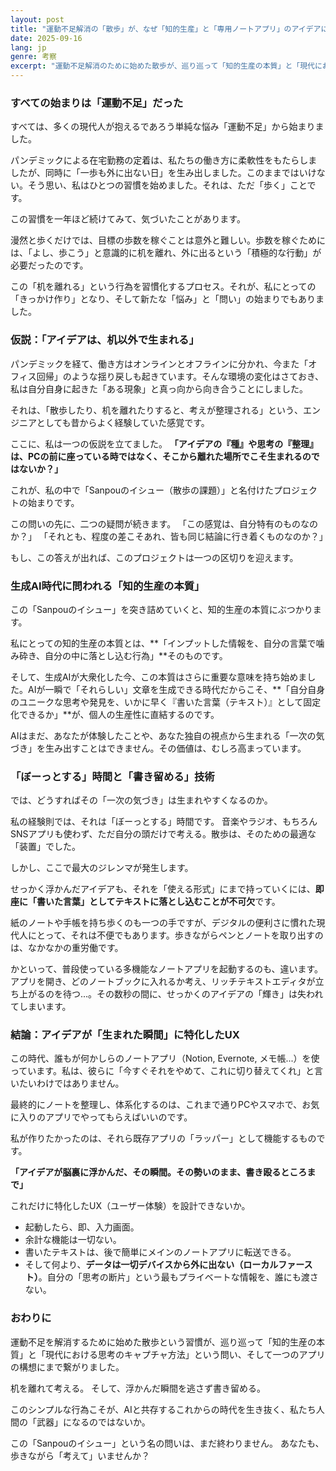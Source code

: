 ```yaml
---
layout: post
title: "運動不足解消の「散歩」が、なぜ「知的生産」と「専用ノートアプリ」のアイデアに行き着いたか"
date: 2025-09-16
lang: jp
genre: 考察
excerpt: "運動不足解消のために始めた散歩が、巡り巡って「知的生産の本質」と「現代における思考のキャプチャ方法」という問い、そして一つのアプリの構想にまで繋がった経緯を綴ります。"
---
```


### すべての始まりは「運動不足」だった

すべては、多くの現代人が抱えるであろう単純な悩み「運動不足」から始まりました。

パンデミックによる在宅勤務の定着は、私たちの働き方に柔軟性をもたらしましたが、同時に「一歩も外に出ない日」を生み出しました。このままではいけない。そう思い、私はひとつの習慣を始めました。それは、ただ「歩く」ことです。

この習慣を一年ほど続けてみて、気づいたことがあります。

漫然と歩くだけでは、目標の歩数を稼ぐことは意外と難しい。歩数を稼ぐためには、「よし、歩こう」と意識的に机を離れ、外に出るという「積極的な行動」が必要だったのです。

この「机を離れる」という行為を習慣化するプロセス。それが、私にとっての「きっかけ作り」となり、そして新たな「悩み」と「問い」の始まりでもありました。

### 仮説：「アイデアは、机以外で生まれる」

パンデミックを経て、働き方はオンラインとオフラインに分かれ、今また「オフィス回帰」のような揺り戻しも起きています。そんな環境の変化はさておき、私は自分自身に起きた「ある現象」と真っ向から向き合うことにしました。

それは、「散歩したり、机を離れたりすると、考えが整理される」という、エンジニアとしても昔からよく経験していた感覚です。

ここに、私は一つの仮説を立てました。
**「アイデアの『種』や思考の『整理』は、PCの前に座っている時ではなく、そこから離れた場所でこそ生まれるのではないか？」**

これが、私の中で「Sanpouのイシュー（散歩の課題）」と名付けたプロジェクトの始まりです。

この問いの先に、二つの疑問が続きます。
「この感覚は、自分特有のものなのか？」
「それとも、程度の差こそあれ、皆も同じ結論に行き着くものなのか？」

もし、この答えが出れば、このプロジェクトは一つの区切りを迎えます。

### 生成AI時代に問われる「知的生産の本質」

この「Sanpouのイシュー」を突き詰めていくと、知的生産の本質にぶつかります。

私にとっての知的生産の本質とは、**「インプットした情報を、自分の言葉で噛み砕き、自分の中に落とし込む行為」**そのものです。

そして、生成AIが大衆化した今、この本質はさらに重要な意味を持ち始めました。AIが一瞬で「それらしい」文章を生成できる時代だからこそ、**「自分自身のユニークな思考や発見を、いかに早く『書いた言葉（テキスト）』として固定化できるか」**が、個人の生産性に直結するのです。

AIはまだ、あなたが体験したことや、あなた独自の視点から生まれる「一次の気づき」を生み出すことはできません。その価値は、むしろ高まっています。

### 「ぼーっとする」時間と「書き留める」技術

では、どうすればその「一次の気づき」は生まれやすくなるのか。

私の経験則では、それは「ぼーっとする」時間です。
音楽やラジオ、もちろんSNSアプリも使わず、ただ自分の頭だけで考える。散歩は、そのための最適な「装置」でした。

しかし、ここで最大のジレンマが発生します。

せっかく浮かんだアイデアも、それを「使える形式」にまで持っていくには、**即座に「書いた言葉」としてテキストに落とし込むことが不可欠**です。

紙のノートや手帳を持ち歩くのも一つの手ですが、デジタルの便利さに慣れた現代人にとって、それは不便でもあります。歩きながらペンとノートを取り出すのは、なかなかの重労働です。

かといって、普段使っている多機能なノートアプリを起動するのも、違います。
アプリを開き、どのノートブックに入れるか考え、リッチテキストエディタが立ち上がるのを待つ...。その数秒の間に、せっかくのアイデアの「輝き」は失われてしまいます。

### 結論：アイデアが「生まれた瞬間」に特化したUX

この時代、誰もが何かしらのノートアプリ（Notion, Evernote, メモ帳...）を使っています。私は、彼らに「今すぐそれをやめて、これに切り替えてくれ」と言いたいわけではありません。

最終的にノートを整理し、体系化するのは、これまで通りPCやスマホで、お気に入りのアプリでやってもらえばいいのです。

私が作りたかったのは、それら既存アプリの「ラッパー」として機能するものです。

**「アイデアが脳裏に浮かんだ、その瞬間。その勢いのまま、書き殴るところまで」**

これだけに特化したUX（ユーザー体験）を設計できないか。

- 起動したら、即、入力画面。
- 余計な機能は一切ない。
- 書いたテキストは、後で簡単にメインのノートアプリに転送できる。
- そして何より、**データは一切デバイスから外に出ない（ローカルファースト）**。自分の「思考の断片」という最もプライベートな情報を、誰にも渡さない。

### おわりに

運動不足を解消するために始めた散歩という習慣が、巡り巡って「知的生産の本質」と「現代における思考のキャプチャ方法」という問い、そして一つのアプリの構想にまで繋がりました。

机を離れて考える。
そして、浮かんだ瞬間を逃さず書き留める。

このシンプルな行為こそが、AIと共存するこれからの時代を生き抜く、私たち人間の「武器」になるのではないか。

この「Sanpouのイシュー」という名の問いは、まだ終わりません。
あなたも、歩きながら「考えて」いませんか？
